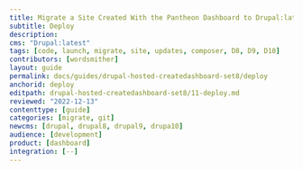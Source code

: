```yaml
---
title: Migrate a Site Created With the Pantheon Dashboard to Drupal:latest
subtitle: Deploy
description: 
cms: "Drupal:latest"
tags: [code, launch, migrate, site, updates, composer, D8, D9, D10]
contributors: [wordsmither]
layout: guide
permalink: docs/guides/drupal-hosted-createdashboard-set8/deploy
anchorid: deploy
editpath: drupal-hosted-createdashboard-set8/11-deploy.md
reviewed: "2022-12-13"
contenttype: [guide]
categories: [migrate, git]
newcms: [drupal, drupal8, drupal9, drupa10]
audience: [development]
product: [dashboard]
integration: [--]
---
```


<Partial file="drupal/deploy-live.md" />
